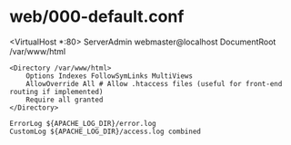 # web/000-default.conf
<VirtualHost *:80>
    ServerAdmin webmaster@localhost
    DocumentRoot /var/www/html

    <Directory /var/www/html>
        Options Indexes FollowSymLinks MultiViews
        AllowOverride All # Allow .htaccess files (useful for front-end routing if implemented)
        Require all granted
    </Directory>

    ErrorLog ${APACHE_LOG_DIR}/error.log
    CustomLog ${APACHE_LOG_DIR}/access.log combined
</VirtualHost>